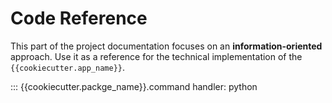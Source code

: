 
# Code Reference

This part of the project documentation focuses on
an **information-oriented** approach. Use it as a
reference for the technical implementation of the
`{{cookiecutter.app_name}}`.


::: {{cookiecutter.packge_name}}.command
    handler: python
